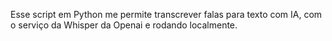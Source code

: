 Esse script em Python me permite transcrever falas para texto com IA, com o serviço da Whisper da Openai e rodando localmente. 
